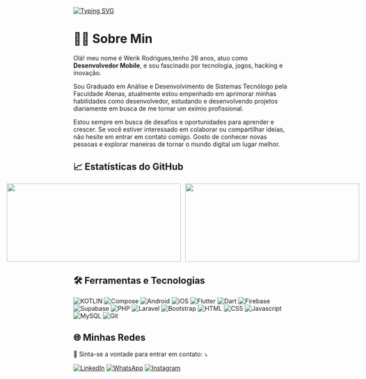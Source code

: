 [![Typing SVG](https://readme-typing-svg.herokuapp.com/?color=9400D3&size=35&center=true&vCenter=true&width=1200&lines=Hi+there!+Welcome+to+my+Github+profile.;I'am+Werik+Rodrigues.+And+I'am+passionate+Mobile+Developer.;How+about+we+talk+about+opportunities?;Let's+go+:%29)](https://git.io/typing-svg)&nbsp;


# 🧑‍💻 Sobre Min


<p align="left"> 
  Olá! meu nome é Werik Rodrigues,tenho 26 anos, atuo como <strong>Desenvolvedor Mobile</strong>, e sou fascinado por tecnologia, jogos, hacking e inovação.
  
Sou Graduado em Análise e Desenvolvimento de Sistemas Tecnólogo pela Faculdade Atenas, atualmente estou empenhado em aprimorar minhas habilidades como desenvolvedor, estudando e desenvolvendo projetos diariamente em busca de me tornar um exímio profissional. 

Estou sempre em busca de desafios e oportunidades para aprender e crescer. Se você estiver interessado em colaborar ou compartilhar ideias, não hesite em entrar em contato comigo. Gosto de conhecer novas pessoas e explorar maneiras de tornar o mundo digital um lugar melhor.


## 📈 Estatísticas do GitHub	

<div style="display: flex; justify-content: center; flex-wrap: nowrap;">
  <a href="https://github.com/wrksystem" style="margin-right: 10px;">
    <img height="180em" width="400" src="https://github-readme-stats.vercel.app/api?username=wrksystem&show_icons=true&show_additional_stats=true&theme=synthwave&hide_border=false&include_all_commits=true&count_private=true"/>
  </a>
  <a href="https://github.com/wrksystem">
    <img height="180em" width="400" src="https://github-readme-stats.vercel.app/api/top-langs/?username=wrksystem&theme=synthwave&hide_border=false&include_all_commits=true&count_private=true&layout=compact"/>
  </a>
</div>




## 🛠️ Ferramentas e Tecnologias

![KOTLIN](https://img.shields.io/badge/kotlin-CB396C?style=for-the-badge&logo=kotlin&logoColor=white)
![Compose](https://img.shields.io/badge/compose-3AD17C?style=for-the-badge&logo=android&logoColor=white)
![Android](https://img.shields.io/badge/android-A4C639?style=for-the-badge&logo=android&logoColor=white)
![iOS](https://img.shields.io/badge/ios-808080?style=for-the-badge&logo=ios&logoColor=white)
![Flutter](https://img.shields.io/badge/flutter-02569B?style=for-the-badge&logo=flutter&logoColor=white)
![Dart](https://img.shields.io/badge/dart-13B9FD?style=for-the-badge&logo=dart&logoColor=white)
![Firebase](https://img.shields.io/badge/firebase-ED8B00?style=for-the-badge&logo=firebase&logoColor=white)
![Supabase](https://img.shields.io/badge/supabase-3ECF8E?style=for-the-badge&logo=supabase&logoColor=white)
![PHP](https://img.shields.io/badge/php-8892BF?style=for-the-badge&logo=php&logoColor=white)
![Laravel](https://img.shields.io/badge/laravel-FF2D20?style=for-the-badge&logo=laravel&logoColor=white)
![Bootstrap](https://img.shields.io/badge/bootstrap-7952B3?style=for-the-badge&logo=bootstrap&logoColor=white)
![HTML](https://img.shields.io/badge/html-E44D26?style=for-the-badge&logo=html&logoColor=white)
![CSS](https://img.shields.io/badge/css-264DE4?style=for-the-badge&logo=css&logoColor=white)
![Javascript](https://img.shields.io/badge/javascript-F7DF1E?style=for-the-badge&logo=javascript&logoColor=black)
![MySQL](https://img.shields.io/badge/MySQL-00000F?style=for-the-badge&logo=mysql&logoColor=white)
![Git](https://img.shields.io/badge/Git-E34F26?style=for-the-badge&logo=git&logoColor=white)

## 🌐 Minhas Redes

<p align="left">
  💌 Sinta-se a vontade para entrar em contato: ⤵️
</p>

<a href="https://www.linkedin.com/in/werik-rodrigues/" title="LinkedIn" target="_blank">
<img src="https://img.shields.io/badge/LinkedIn-0077B5?style=for-the-badge&logo=linkedin&logoColor=white" alt="LinkedIn"/></a>

<a href="https://wa.me/+5538988081444" title="WhatsApp" target="_blank">
<img src="https://img.shields.io/badge/WhatsApp-25D366?style=for-the-badge&logo=whatsapp&logoColor=white" alt="WhatsApp"/></a>

<a href="https://www.instagram.com/werik.rodrigues.tech/" title="Instagram" target="_blank">
<img src="https://img.shields.io/badge/Instagram-E4405F?style=for-the-badge&logo=instagram&logoColor=white" alt="Instagram"/></a>


